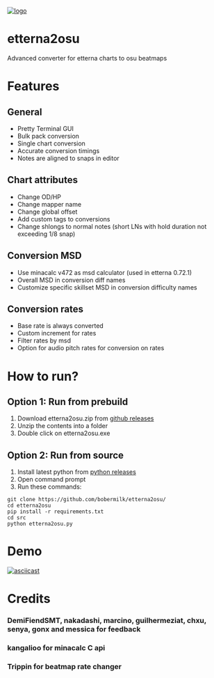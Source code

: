 [![logo](https://github.com/bobermilk/etterna2osu/blob/master/icon.ico?raw=true)]()
# etterna2osu 
Advanced converter for etterna charts to osu beatmaps

# Features

## General
- Pretty Terminal GUI
- Bulk pack conversion
- Single chart conversion
- Accurate conversion timings
- Notes are aligned to snaps in editor

## Chart attributes
- Change OD/HP
- Change mapper name
- Change global offset
- Add custom tags to conversions
- Change shlongs to normal notes (short LNs with hold duration not exceeding 1/8 snap)

## Conversion MSD
- Use minacalc v472 as msd calculator (used in etterna 0.72.1)
- Overall MSD in conversion diff names
- Customize specific skillset MSD in conversion difficulty names

## Conversion rates
- Base rate is always converted
- Custom increment for rates
- Filter rates by msd
- Option for audio pitch rates for conversion on rates

# How to run?
## Option 1: Run from prebuild
1. Download etterna2osu.zip from [github releases](https://github.com/bobermilk/etterna2osu/releases)
2. Unzip the contents into a folder
3. Double click on etterna2osu.exe

## Option 2: Run from source
1. Install latest python from [python releases](https://www.python.org/downloads/)
2. Open command prompt
3. Run these commands:
```
git clone https://github.com/bobermilk/etterna2osu/
cd etterna2osu
pip install -r requirements.txt
cd src
python etterna2osu.py
```
# Demo
[![asciicast](https://asciinema.org/a/559338.svg)](https://asciinema.org/a/559338)
# Credits
### DemiFiendSMT, nakadashi, marcino, guilhermeziat, chxu, senya, gonx and messica for feedback
### kangalioo for minacalc C api
### Trippin for beatmap rate changer